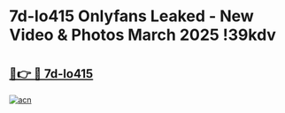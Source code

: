 # 7d-lo415 Onlyfans Leaked - New Video & Photos March 2025 !39kdv

# <h2><a href="https://6zpdab.iuczelnia.edu.pl?title=7d-lo415&ref=39kdv">🔗👉 🔴 7d-lo415</a></h2>

[![acn](https://github.com/user-attachments/assets/0f9c940e-d8b0-45ae-aac7-cd30a18b3e1c)](https://6zpdab.iuczelnia.edu.pl?title=7d-lo415&ref=39kdv)

